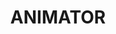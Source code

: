 ---
category: ANIMATOR
title: ANIMATOR
years: 2-4 Years Exp.
location: Bangalore
class: careerBg
Job_Description: 
 - Quick Learning & System Understanding Capability,Candidates should be excellent team players, yet capable of working independently 
 - Able to manage multiple projects at once.
Responsibilities: 
 - Provide delivery & application release management support to the product teams
 - Should write scripts to build, manage & auto deploy code to test & production environments
 - Be a champion of Code Quality
 - Run logs to monitor & publish reports on Code Quality, Build cycles
 - Profile the Devbox/Test environments by running logs to publish system usage/WLM
 - Should be working closely with the test teams to run automated test scripts for performance & functional validations
 - Good to have a Networking & Infrastructure mind-set
 - Demonstrate technical leadership in troubleshooting & incident handling
Skills:
 - Debugging and troubleshooting skills, with an enthusiastic attitude to support and resolve customer problems
 - 2 to 4+ years of software development/technical support experience
 - 2+ years of object-oriented development experience in C++ and/or Java
 - 2+ years of experience in one of the scripting languages such as bash, Perl, or Python
 - 2+ years of experience with UNIX/Linux operating system
 - 2+ years of experience with SQL/PLSQL, relational data management
 - Experience with multi-tier distributed systems involving load balancers, caching layers and real-time event processing
 - Experience in building dashboards and aggregating metrics
 - Exposure to large-scale systems and application architectures
 - Possess a good knowledge of enterprise application architecture and technologies including web, web services, client-server and databases
---